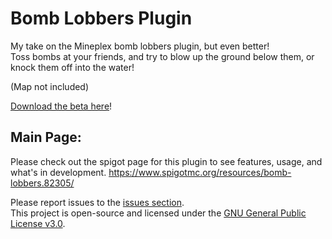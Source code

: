 # Bomb Lobbers Plugin

My take on the Mineplex bomb lobbers plugin, but even better!  
Toss bombs at your friends, and try to blow up the ground below them, or knock them off into the water!

(Map not included)

[Download the beta here](https://github.com/JohnnnnyKlayy/BombLobbers/releases)!

## Main Page:
Please check out the spigot page for this plugin to see features, usage, and what's in development.
https://www.spigotmc.org/resources/bomb-lobbers.82305/



Please report issues to the [issues section](https://github.com/JohnnnnyKlayy/BombLobbers/issues).  
This project is open-source and licensed under the [GNU General Public License v3.0](https://github.com/JohnnnnyKlayy/BombLobbers/blob/master/LICENSE).
